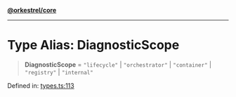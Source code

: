 [**@orkestrel/core**](../index.md)

***

# Type Alias: DiagnosticScope

> **DiagnosticScope** = `"lifecycle"` \| `"orchestrator"` \| `"container"` \| `"registry"` \| `"internal"`

Defined in: [types.ts:113](https://github.com/orkestrel/core/blob/cbe5b2d7b027ca6f0f1301ef32750afb69b4764b/src/types.ts#L113)
